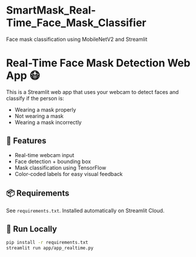 # SmartMask_Real-Time_Face_Mask_Classifier
Face mask classification using MobileNetV2 and Streamlit

# Real-Time Face Mask Detection Web App 😷

This is a Streamlit web app that uses your webcam to detect faces and classify if the person is:
- Wearing a mask properly
- Not wearing a mask
- Wearing a mask incorrectly

## 🔧 Features

- Real-time webcam input
- Face detection + bounding box
- Mask classification using TensorFlow
- Color-coded labels for easy visual feedback

## 📦 Requirements

See `requirements.txt`. Installed automatically on Streamlit Cloud.

## 🚀 Run Locally

```bash
pip install -r requirements.txt
streamlit run app/app_realtime.py

